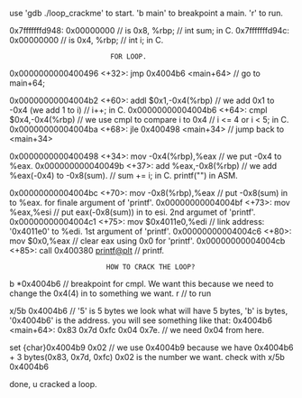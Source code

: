 use 'gdb ./loop_crackme' to start.
'b main' to breakpoint a main.
'r' to run.

  0x7fffffffd948:	0x00000000 // is 0x8, %rbp;	// int sum; in C.
  0x7fffffffd94c:	0x00000000 // is 0x4, %rbp;	// int i; in C.
  
						     FOR LOOP.

  0x0000000000400496 <+32>:	jmp    0x4004b6 <main+64> // go to main+64;

  0x00000000004004b2 <+60>:	addl   $0x1,-0x4(%rbp)	// we add 0x1 to -0x4 (we add 1 to i) // i++; in C.
  0x00000000004004b6 <+64>:	cmpl   $0x4,-0x4(%rbp)	// we use cmpl to compare i to 0x4 // i <= 4 or i < 5; in C.
  0x00000000004004ba <+68>:	jle    0x400498 <main+34> 	// jump back to <main+34>

  0x0000000000400498 <+34>:	mov    -0x4(%rbp),%eax	// we put -0x4 to %eax.
  0x000000000040049b <+37>:	add    %eax,-0x8(%rbp)	// we add %eax(-0x4) to -0x8(sum). // sum += i; in C.
						  printf("") in ASM.
 
   0x00000000004004bc <+70>:	mov    -0x8(%rbp),%eax	// put -0x8(sum) in to %eax. for finale argument of 'printf'.
   0x00000000004004bf <+73>:	mov    %eax,%esi	// put eax(-0x8(sum)) in to esi. 2nd argumet of 'printf'.
   0x00000000004004c1 <+75>:	mov    $0x4011e0,%edi	// link address: '0x4011e0' to %edi. 1st argument of 'printf'.
   0x00000000004004c6 <+80>:	mov    $0x0,%eax	// clear eax using 0x0 for 'printf'.
   0x00000000004004cb <+85>:	call   0x400380 <printf@plt>	// printf.
   
					       	HOW TO CRACK THE LOOP?
b *0x4004b6 // breakpoint for cmpl. We want this because we need to change the 0x4(4) in to something we want.
r // to run

x/5b 0x4004b6 // '5' is 5 bytes we look what will have 5 bytes, 'b' is bytes, '0x4004b6' is the address.
you will see something like that: 0x4004b6 <main+64>:	0x83	0x7d	0xfc	0x04	0x7e. // we need 0x04 from here.

set {char}0x4004b9 0x02 // we use 0x4004b9 because we have 0x4004b6 + 3 bytes(0x83, 0x7d, 0xfc) 0x02 is the number we want.
check with x/5b 0x4004b6

done, u cracked a loop.
